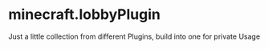 # minecraft.lobbyPlugin

Just a little collection from different Plugins, build into one for private Usage
